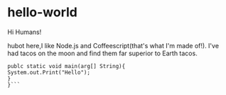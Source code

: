# hello-world

Hi Humans!

hubot here,I like Node.js and Coffeescript(that's what I'm made of!).
I've had tacos on the moon and find them far superior to Earth tacos.
```public class Word(){
publc static void main(arg[] String){
System.out.Print("Hello");
}
}```
